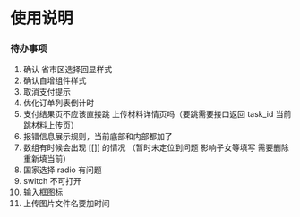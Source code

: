 # 使用说明

### 待办事项
1. 确认 省市区选择回显样式
2. 确认自增组件样式
3. 取消支付提示
4. 优化订单列表倒计时
5. 支付结果页不应该直接跳 上传材料详情页吗（要跳需要接口返回 task_id 当前跳材料上传页）
6. 报错信息展示规则，当前底部和内部都加了
7. 数组有时候会出现 [[]] 的情况 （暂时未定位到问题 影响子女等填写 需要删除重新填当前）
8. 国家选择 radio 有问题
9. switch 不可打开
10. 输入框图标
11. 上传图片文件名要加时间
